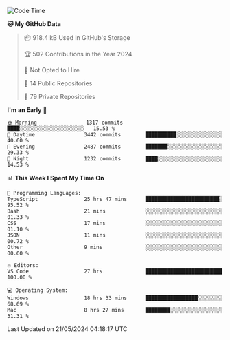 <!--START_SECTION:waka-->
![Code Time](http://img.shields.io/badge/Code%20Time-5%2C666%20hrs%203%20mins-blue)

**🐱 My GitHub Data** 

> 📦 918.4 kB Used in GitHub's Storage 
 > 
> 🏆 502 Contributions in the Year 2024
 > 
> 🚫 Not Opted to Hire
 > 
> 📜 14 Public Repositories 
 > 
> 🔑 79 Private Repositories 
 > 
**I'm an Early 🐤** 

```text
🌞 Morning                1317 commits        ████░░░░░░░░░░░░░░░░░░░░░   15.53 % 
🌆 Daytime                3442 commits        ██████████░░░░░░░░░░░░░░░   40.60 % 
🌃 Evening                2487 commits        ███████░░░░░░░░░░░░░░░░░░   29.33 % 
🌙 Night                  1232 commits        ████░░░░░░░░░░░░░░░░░░░░░   14.53 % 
```


📊 **This Week I Spent My Time On** 

```text
💬 Programming Languages: 
TypeScript               25 hrs 47 mins      ████████████████████████░   95.52 % 
Bash                     21 mins             ░░░░░░░░░░░░░░░░░░░░░░░░░   01.33 % 
CSS                      17 mins             ░░░░░░░░░░░░░░░░░░░░░░░░░   01.10 % 
JSON                     11 mins             ░░░░░░░░░░░░░░░░░░░░░░░░░   00.72 % 
Other                    9 mins              ░░░░░░░░░░░░░░░░░░░░░░░░░   00.60 % 

🔥 Editors: 
VS Code                  27 hrs              █████████████████████████   100.00 % 

💻 Operating System: 
Windows                  18 hrs 33 mins      █████████████████░░░░░░░░   68.69 % 
Mac                      8 hrs 27 mins       ████████░░░░░░░░░░░░░░░░░   31.31 % 
```


 Last Updated on 21/05/2024 04:18:17 UTC
<!--END_SECTION:waka-->

